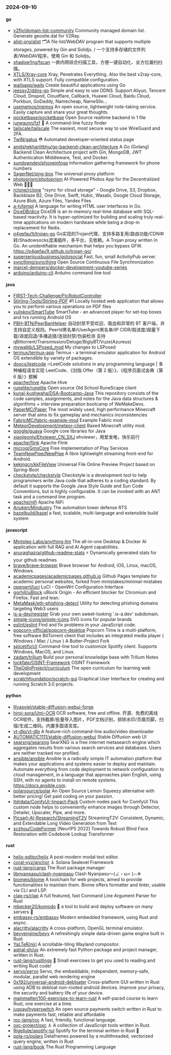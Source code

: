 ### 2024-09-10

#### go
* [v2fly/domain-list-community](https://github.com/v2fly/domain-list-community) Community managed domain list. Generate geosite.dat for V2Ray.
* [alist-org/alist](https://github.com/alist-org/alist) 🗂️A file list/WebDAV program that supports multiple storages, powered by Gin and Solidjs. / 一个支持多存储的文件列表/WebDAV程序，使用 Gin 和 Solidjs。
* [shadow1ng/fscan](https://github.com/shadow1ng/fscan) 一款内网综合扫描工具，方便一键自动化、全方位漏扫扫描。
* [XTLS/Xray-core](https://github.com/XTLS/Xray-core) Xray, Penetrates Everything. Also the best v2ray-core, with XTLS support. Fully compatible configuration.
* [wailsapp/wails](https://github.com/wailsapp/wails) Create beautiful applications using Go
* [jeessy2/ddns-go](https://github.com/jeessy2/ddns-go) Simple and easy to use DDNS. Support Aliyun, Tencent Cloud, Dnspod, Cloudflare, Callback, Huawei Cloud, Baidu Cloud, Porkbun, GoDaddy, Namecheap, NameSilo...
* [usememos/memos](https://github.com/usememos/memos) An open source, lightweight note-taking service. Easily capture and share your great thoughts.
* [pocketbase/pocketbase](https://github.com/pocketbase/pocketbase) Open Source realtime backend in 1 file
* [junegunn/fzf](https://github.com/junegunn/fzf) 🌸 A command-line fuzzy finder
* [tailscale/tailscale](https://github.com/tailscale/tailscale) The easiest, most secure way to use WireGuard and 2FA.
* [TwiN/gatus](https://github.com/TwiN/gatus) ⛑ Automated developer-oriented status page
* [amitshekhariitbhu/go-backend-clean-architecture](https://github.com/amitshekhariitbhu/go-backend-clean-architecture) A Go (Golang) Backend Clean Architecture project with Gin, MongoDB, JWT Authentication Middleware, Test, and Docker.
* [sundowndev/phoneinfoga](https://github.com/sundowndev/phoneinfoga) Information gathering framework for phone numbers
* [SagerNet/sing-box](https://github.com/SagerNet/sing-box) The universal proxy platform
* [photoprism/photoprism](https://github.com/photoprism/photoprism) AI-Powered Photos App for the Decentralized Web 🌈💎✨
* [rclone/rclone](https://github.com/rclone/rclone) "rsync for cloud storage" - Google Drive, S3, Dropbox, Backblaze B2, One Drive, Swift, Hubic, Wasabi, Google Cloud Storage, Azure Blob, Azure Files, Yandex Files
* [a-h/templ](https://github.com/a-h/templ) A language for writing HTML user interfaces in Go.
* [DiceDB/dice](https://github.com/DiceDB/dice) DiceDB is an in-memory real-time database with SQL-based reactivity. It is hyper-optimized for building and scaling truly real-time applications on modern hardware while being a drop-in replacement for Redis.
* [p4gefau1t/trojan-go](https://github.com/p4gefau1t/trojan-go) Go实现的Trojan代理，支持多路复用/路由功能/CDN中转/Shadowsocks混淆插件，多平台，无依赖。A Trojan proxy written in Go. An unidentifiable mechanism that helps you bypass GFW. https://p4gefau1t.github.io/trojan-go/
* [superseriousbusiness/gotosocial](https://github.com/superseriousbusiness/gotosocial) Fast, fun, small ActivityPub server.
* [syncthing/syncthing](https://github.com/syncthing/syncthing) Open Source Continuous File Synchronization
* [marcel-dempers/docker-development-youtube-series](https://github.com/marcel-dempers/docker-development-youtube-series)
* [arduino/arduino-cli](https://github.com/arduino/arduino-cli) Arduino command line tool

#### java
* [FIRST-Tech-Challenge/FtcRobotController](https://github.com/FIRST-Tech-Challenge/FtcRobotController)
* [Stirling-Tools/Stirling-PDF](https://github.com/Stirling-Tools/Stirling-PDF) #1 Locally hosted web application that allows you to perform various operations on PDF files
* [yuliskov/SmartTube](https://github.com/yuliskov/SmartTube) SmartTube - an advanced player for set-top boxes and tvs running Android OS
* [PBH-BTN/PeerBanHelper](https://github.com/PBH-BTN/PeerBanHelper) 自动封禁不受欢迎、吸血和异常的 BT 客户端，并支持自定义规则。PeerId黑名单/UserAgent黑名单/IP CIDR/假进度/超量下载/进度回退/多播追猎/连锁封禁/伪装检测 支持 qBittorrent/Transmission/Deluge/BiglyBT/Vuze(Azureus)
* [mywalkb/LSPosed_mod](https://github.com/mywalkb/LSPosed_mod) My changes to LSPosed
* [termux/termux-app](https://github.com/termux/termux-app) Termux - a terminal emulator application for Android OS extendible by variety of packages.
* [doocs/leetcode](https://github.com/doocs/leetcode) 🔥LeetCode solutions in any programming language | 多种编程语言实现 LeetCode、《剑指 Offer（第 2 版）》、《程序员面试金典（第 6 版）》题解
* [apache/hive](https://github.com/apache/hive) Apache Hive
* [runelite/runelite](https://github.com/runelite/runelite) Open source Old School RuneScape client
* [kunal-kushwaha/DSA-Bootcamp-Java](https://github.com/kunal-kushwaha/DSA-Bootcamp-Java) This repository consists of the code samples, assignments, and notes for the Java data structures & algorithms + interview preparation bootcamp of WeMakeDevs.
* [PaperMC/Paper](https://github.com/PaperMC/Paper) The most widely used, high performance Minecraft server that aims to fix gameplay and mechanics inconsistencies
* [FabricMC/fabric-example-mod](https://github.com/FabricMC/fabric-example-mod) Example Fabric mod
* [MeteorDevelopment/meteor-client](https://github.com/MeteorDevelopment/meteor-client) Based Minecraft utility mod.
* [google/guava](https://github.com/google/guava) Google core libraries for Java
* [xiaojieonly/Ehviewer_CN_SXJ](https://github.com/xiaojieonly/Ehviewer_CN_SXJ) ehviewer，用爱发电，快乐前行
* [apache/flink](https://github.com/apache/flink) Apache Flink
* [microg/GmsCore](https://github.com/microg/GmsCore) Free implementation of Play Services
* [TeamNewPipe/NewPipe](https://github.com/TeamNewPipe/NewPipe) A libre lightweight streaming front-end for Android.
* [kekingcn/kkFileView](https://github.com/kekingcn/kkFileView) Universal File Online Preview Project based on Spring-Boot
* [checkstyle/checkstyle](https://github.com/checkstyle/checkstyle) Checkstyle is a development tool to help programmers write Java code that adheres to a coding standard. By default it supports the Google Java Style Guide and Sun Code Conventions, but is highly configurable. It can be invoked with an ANT task and a command line program.
* [apache/nifi](https://github.com/apache/nifi) Apache NiFi
* [Anuken/Mindustry](https://github.com/Anuken/Mindustry) The automation tower defense RTS
* [bazelbuild/bazel](https://github.com/bazelbuild/bazel) a fast, scalable, multi-language and extensible build system

#### javascript
* [Mintplex-Labs/anything-llm](https://github.com/Mintplex-Labs/anything-llm) The all-in-one Desktop & Docker AI application with full RAG and AI Agent capabilities.
* [anuraghazra/github-readme-stats](https://github.com/anuraghazra/github-readme-stats) ⚡ Dynamically generated stats for your github readmes
* [brave/brave-browser](https://github.com/brave/brave-browser) Brave browser for Android, iOS, Linux, macOS, Windows.
* [academicpages/academicpages.github.io](https://github.com/academicpages/academicpages.github.io) Github Pages template for academic personal websites, forked from mmistakes/minimal-mistakes
* [openwrt/luci](https://github.com/openwrt/luci) LuCI - OpenWrt Configuration Interface
* [gorhill/uBlock](https://github.com/gorhill/uBlock) uBlock Origin - An efficient blocker for Chromium and Firefox. Fast and lean.
* [MetaMask/eth-phishing-detect](https://github.com/MetaMask/eth-phishing-detect) Utility for detecting phishing domains targeting Web3 users
* [is-a-dev/register](https://github.com/is-a-dev/register) Grab your own sweet-looking '.is-a.dev' subdomain.
* [simple-icons/simple-icons](https://github.com/simple-icons/simple-icons) SVG icons for popular brands
* [eslint/eslint](https://github.com/eslint/eslint) Find and fix problems in your JavaScript code.
* [popcorn-official/popcorn-desktop](https://github.com/popcorn-official/popcorn-desktop) Popcorn Time is a multi-platform, free software BitTorrent client that includes an integrated media player ( Windows / Mac / Linux ) A Butter-Project Fork
* [spicetify/cli](https://github.com/spicetify/cli) Command-line tool to customize Spotify client. Supports Windows, MacOS, and Linux.
* [zadam/trilium](https://github.com/zadam/trilium) Build your personal knowledge base with Trilium Notes
* [lockfale/OSINT-Framework](https://github.com/lockfale/OSINT-Framework) OSINT Framework
* [TheOdinProject/curriculum](https://github.com/TheOdinProject/curriculum) The open curriculum for learning web development
* [scratchfoundation/scratch-gui](https://github.com/scratchfoundation/scratch-gui) Graphical User Interface for creating and running Scratch 3.0 projects.

#### python
* [lllyasviel/stable-diffusion-webui-forge](https://github.com/lllyasviel/stable-diffusion-webui-forge)
* [hiroi-sora/Umi-OCR](https://github.com/hiroi-sora/Umi-OCR) OCR software, free and offline. 开源、免费的离线OCR软件。支持截屏/批量导入图片，PDF文档识别，排除水印/页眉页脚，扫描/生成二维码。内置多国语言库。
* [yt-dlp/yt-dlp](https://github.com/yt-dlp/yt-dlp) A feature-rich command-line audio/video downloader
* [AUTOMATIC1111/stable-diffusion-webui](https://github.com/AUTOMATIC1111/stable-diffusion-webui) Stable Diffusion web UI
* [searxng/searxng](https://github.com/searxng/searxng) SearXNG is a free internet metasearch engine which aggregates results from various search services and databases. Users are neither tracked nor profiled.
* [ansible/ansible](https://github.com/ansible/ansible) Ansible is a radically simple IT automation platform that makes your applications and systems easier to deploy and maintain. Automate everything from code deployment to network configuration to cloud management, in a language that approaches plain English, using SSH, with no agents to install on remote systems. https://docs.ansible.com.
* [polarsource/polar](https://github.com/polarsource/polar) An Open Source Lemon Squeezy alternative with better pricing! Get paid coding on your passion.
* [ltdrdata/ComfyUI-Impact-Pack](https://github.com/ltdrdata/ComfyUI-Impact-Pack) Custom nodes pack for ComfyUI This custom node helps to conveniently enhance images through Detector, Detailer, Upscaler, Pipe, and more.
* [Picsart-AI-Research/StreamingT2V](https://github.com/Picsart-AI-Research/StreamingT2V) StreamingT2V: Consistent, Dynamic, and Extendable Long Video Generation from Text
* [sczhou/CodeFormer](https://github.com/sczhou/CodeFormer) [NeurIPS 2022] Towards Robust Blind Face Restoration with Codebook Lookup Transformer

#### rust
* [helix-editor/helix](https://github.com/helix-editor/helix) A post-modern modal text editor.
* [coral-xyz/anchor](https://github.com/coral-xyz/anchor) ⚓ Solana Sealevel Framework
* [rust-lang/cargo](https://github.com/rust-lang/cargo) The Rust package manager
* [libnyanpasu/clash-nyanpasu](https://github.com/libnyanpasu/clash-nyanpasu) Clash Nyanpasu～(∠・ω< )⌒☆​
* [biomejs/biome](https://github.com/biomejs/biome) A toolchain for web projects, aimed to provide functionalities to maintain them. Biome offers formatter and linter, usable via CLI and LSP.
* [clap-rs/clap](https://github.com/clap-rs/clap) A full featured, fast Command Line Argument Parser for Rust
* [mbecker20/komodo](https://github.com/mbecker20/komodo) 🦎 a tool to build and deploy software on many servers 🦎
* [embassy-rs/embassy](https://github.com/embassy-rs/embassy) Modern embedded framework, using Rust and async.
* [alacritty/alacritty](https://github.com/alacritty/alacritty) A cross-platform, OpenGL terminal emulator.
* [bevyengine/bevy](https://github.com/bevyengine/bevy) A refreshingly simple data-driven game engine built in Rust
* [YaLTeR/niri](https://github.com/YaLTeR/niri) A scrollable-tiling Wayland compositor.
* [astral-sh/uv](https://github.com/astral-sh/uv) An extremely fast Python package and project manager, written in Rust.
* [rust-lang/rustlings](https://github.com/rust-lang/rustlings) 🦀 Small exercises to get you used to reading and writing Rust code!
* [servo/servo](https://github.com/servo/servo) Servo, the embeddable, independent, memory-safe, modular, parallel web rendering engine
* [0x192/universal-android-debloater](https://github.com/0x192/universal-android-debloater) Cross-platform GUI written in Rust using ADB to debloat non-rooted android devices. Improve your privacy, the security and battery life of your device.
* [mainmatter/100-exercises-to-learn-rust](https://github.com/mainmatter/100-exercises-to-learn-rust) A self-paced course to learn Rust, one exercise at a time.
* [juspay/hyperswitch](https://github.com/juspay/hyperswitch) An open source payments switch written in Rust to make payments fast, reliable and affordable
* [roc-lang/roc](https://github.com/roc-lang/roc) A fast, friendly, functional language.
* [oxc-project/oxc](https://github.com/oxc-project/oxc) ⚓ A collection of JavaScript tools written in Rust.
* [Rigellute/spotify-tui](https://github.com/Rigellute/spotify-tui) Spotify for the terminal written in Rust 🚀
* [pola-rs/polars](https://github.com/pola-rs/polars) Dataframes powered by a multithreaded, vectorized query engine, written in Rust
* [rust-lang/book](https://github.com/rust-lang/book) The Rust Programming Language
